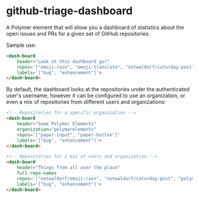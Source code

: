 # github-triage-dashboard

A Polymer element that will show you a dashboard of statistics about
the open issues and PRs for a given set of GitHub repositories.

Sample use:
```html
<dash-board
    header="Look at this dashboard go!"
    repos='["emoji-rain", "emoji-translate", "notwaldorf/caturday-post"]'
    labels='["bug", "enhancement"]'>
</dash-board>
```

By default, the dashboard looks at the repositories under the authenticated
user's username, however it can be configured to use an organization, or even
a mix of repositories from different users and organizations:

```html
<!-- Repositories for a specific organization -->
<dash-board
    header="Some Polymer Elements"
    organization="polymerelements"
    repos='["paper-input", "paper-button"]'
    labels='["bug", "enhancement"]'>
</dash-board>

<!-- Repositories for a mix of users and organization -->
<dash-board
    header="Things from all over the place"
    full-repo-names
    repos='["notwaldorf/emoji-rain", "notwaldorf/caturday-post", "polymerelements/paper-input", "jquery/jquery"]'
    labels='["bug", "enhancement"]'>
</dash-board>
```
